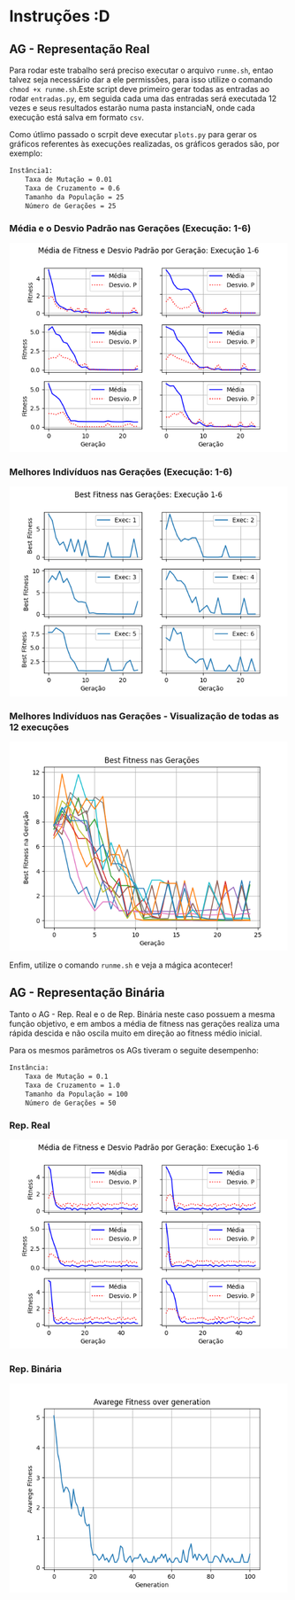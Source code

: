 # Instruções :D

## AG - Representação Real
Para rodar este trabalho será preciso executar o arquivo `runme.sh`, entao talvez seja necessário dar a ele permissões, para isso utilize o comando `chmod +x runme.sh`.Este script deve primeiro gerar todas as entradas ao rodar `entradas.py`, em seguida cada uma das entradas será executada 12 vezes e seus resultados estarão numa pasta instanciaN, onde cada execução está salva em formato `csv`.


Como útlimo passado o scrpit deve executar `plots.py` para gerar os gráficos referentes às execuções realizadas, os gráficos gerados são, por exemplo:

```
Instância1: 
	Taxa de Mutação = 0.01
	Taxa de Cruzamento = 0.6
	Tamanho da População = 25
	Número de Gerações = 25
``` 
### Média e o Desvio Padrão nas Gerações (Execução: 1-6)
![](https://github.com/Niehaus/algoritmos-bioinspirados/blob/master/Barbara-Tutorial2/instancias/instancia1/figures/plot_all_gen_avg0.png)

### Melhores Indivíduos nas Gerações (Execução: 1-6)
![](https://github.com/Niehaus/algoritmos-bioinspirados/blob/master/Barbara-Tutorial2/instancias/instancia1/figures/plot_all_gen_best0.png)

### Melhores Indivíduos nas Gerações - Visualização de todas as 12 execuções
![](https://github.com/Niehaus/algoritmos-bioinspirados/blob/master/Barbara-Tutorial2/instancias/instancia1/figures/plot_cumulative.png)

Enfim, utilize o comando `runme.sh` e veja a mágica acontecer!

## AG - Representação Binária
Tanto o AG - Rep. Real e o de Rep. Binária neste caso possuem a mesma função objetivo, e em ambos a média de fitness nas gerações realiza uma rápida descida e não oscila muito em direção ao fitness médio inicial.

Para os mesmos parâmetros os AGs tiveram o seguite desempenho:

```
Instância:
	Taxa de Mutação = 0.1
	Taxa de Cruzamento = 1.0
	Tamanho da População = 100
	Número de Gerações = 50
```

### Rep. Real
![](https://github.com/Niehaus/algoritmos-bioinspirados/blob/master/Barbara-Tutorial2/instancias/instancia80/figures/plot_all_gen_avg0.png)

### Rep. Binária
![](https://github.com/Niehaus/algoritmos-bioinspirados/blob/master/Barbara-Tutorial2/avg-fitness-tut1.png)
